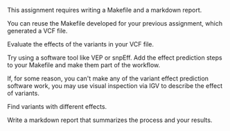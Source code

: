 This assignment requires writing a Makefile and a markdown report.

You can reuse the Makefile developed for your previous assignment, which generated a VCF file.

Evaluate the effects of the variants in your VCF file.

Try using a software tool like VEP or snpEff.  Add the effect prediction steps to your Makefile and make them part of the workflow.

If, for some reason, you can't make any of the variant effect prediction software work, you may use visual inspection via IGV to describe the effect of variants.

Find variants with different effects.

Write a markdown report that summarizes the process and your results.

